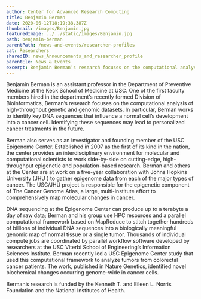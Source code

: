 ```yaml
---
author: Center for Advanced Research Computing
title: Benjamin Berman
date: 2020-06-12T18:19:38.387Z
thumbnail: /images/Benjamin.jpg
featuredImage: ../../static/images/Benjamin.jpg
path: benjamin-berman
parentPath: /news-and-events/researcher-profiles
cat: Researchers
sharedID: news_Announcements_and_researcher_profile
parentEle: News & Events
excerpt: Benjamin Berman’s research focuses on the computational analysis of high-throughput genetic and genomic datasets.
---
```


Benjamin Berman is an assistant professor in the Department of Preventive Medicine at the Keck School of Medicine at USC. One of the first faculty members hired in the department’s recently formed Division of Bioinformatics, Berman’s research focuses on the computational analysis of high-throughput genetic and genomic datasets. In particular, Berman works to identify key DNA sequences that influence a normal cell’s development into a cancer cell. Identifying these sequences may lead to personalized cancer treatments in the future.

Berman also serves as an investigator and founding member of the USC Epigenome Center. Established in 2007 as the first of its kind in the nation, the center provides an interdisciplinary environment for molecular and computational scientists to work side-by-side on cutting-edge, high-throughput epigenetic and population-based research. Berman and others at the Center are at work on a five-year collaboration with Johns Hopkins University (JHU ) to gather epigenome data from each of the major types of cancer. The USC/JHU project is responsible for the epigenetic component of The Cancer Genome Atlas, a large, multi-institute effort to comprehensively map molecular changes in cancer.

DNA sequencing at the Epigenome Center can produce up to a terabyte a day of raw data; Berman and his group use HPC resources and a parallel computational framework based on MapReduce to stitch together hundreds of billions of individual DNA sequences into a biologically meaningful genomic map of normal tissue or a single tumor. Thousands of individual compute jobs are coordinated by parallel workflow software developed by researchers at the USC Viterbi School of Engineering’s Information Sciences Institute. Berman recently led a USC Epigenome Center study that used this computational framework to analyze tumors from colorectal cancer patients. The work, published in Nature Genetics, identified novel biochemical changes occurring genome-wide in cancer cells.

Berman’s research is funded by the Kenneth T. and Eileen L. Norris Foundation and the National Institutes of Health.

